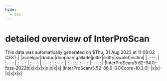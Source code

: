 ```yaml
---
hide:
  - toc
---
```


detailed overview of InterProScan
=================================


This data was automatically generated on $Thu, 31 Aug 2023 at 11:08:02 CEST
| |accelgor|doduo|donphan|gallade|joltik|skitty|swalot|victini|
| :---: | :---: | :---: | :---: | :---: | :---: | :---: | :---: | :---: |
|InterProScan/5.62-94.0-foss-2022b|x|x|x|x|x|x|x|x|
|InterProScan/5.52-86.0-GCCcore-10.3.0|-|x|x|-|x|x|x|x|
